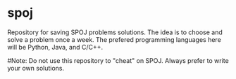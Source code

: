 # spoj

Repository for saving SPOJ problems solutions. The idea is to choose and solve a problem once a week.
The prefered programming languages here will be Python, Java, and C/C++.

#Note: Do not use this repository to "cheat" on SPOJ. Always prefer to write your own solutions.

